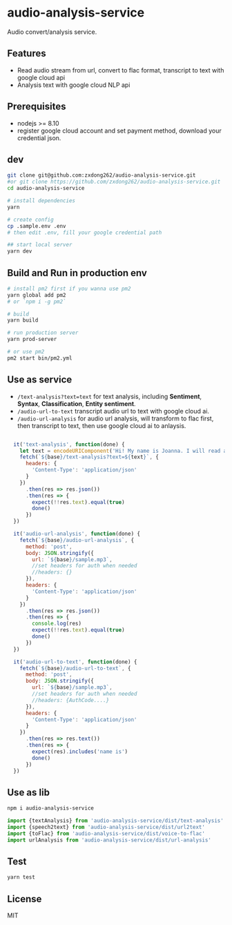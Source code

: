 # audio-analysis-service
Audio convert/analysis service.

## Features
- Read audio stream from url, convert to flac format, transcript to text with google cloud api
- Analysis text with google cloud NLP api

## Prerequisites
- nodejs >= 8.10
- register google cloud account and set payment method, download your credential json.

## dev
```bash
git clone git@github.com:zxdong262/audio-analysis-service.git
#or git clone https://github.com/zxdong262/audio-analysis-service.git
cd audio-analysis-service

# install dependencies
yarn

# create config
cp .sample.env .env
# then edit .env, fill your google credential path

## start local server
yarn dev

```
## Build and Run in production env
```bash
# install pm2 first if you wanna use pm2
yarn global add pm2
# or `npm i -g pm2`

# build
yarn build

# run production server
yarn prod-server

# or use pm2
pm2 start bin/pm2.yml
```

## Use as service
- `/text-analysis?text=text` for text analysis, including **Sentiment**, **Syntax**, **Classification**, **Entity sentiment**.
- `/audio-url-to-text` transcript audio url to text with google cloud ai.
- `/audio-url-analysis` for audio url analysis, will transform to flac first, then transcript to text, then use google cloud ai to anlaysis.


```js

  it('text-analysis', function(done) {
    let text = encodeURIComponent('Hi! My name is Joanna. I will read any text you type here')
    fetch(`${base}/text-analysis?text=${text}`, {
      headers: {
        'Content-Type': 'application/json'
      }
    })
      .then(res => res.json())
      .then(res => {
        expect(!!res.text).equal(true)
        done()
      })
  })

  it('audio-url-analysis', function(done) {
    fetch(`${base}/audio-url-analysis`, {
      method: 'post',
      body: JSON.stringify({
        url: `${base}/sample.mp3`,
        //set headers for auth when needed
        //headers: {}
      }),
      headers: {
        'Content-Type': 'application/json'
      }
    })
      .then(res => res.json())
      .then(res => {
        console.log(res)
        expect(!!res.text).equal(true)
        done()
      })
  })

  it('audio-url-to-text', function(done) {
    fetch(`${base}/audio-url-to-text`, {
      method: 'post',
      body: JSON.stringify({
        url: `${base}/sample.mp3`,
        //set headers for auth when needed
        //headers: {AuthCode....}
      }),
      headers: {
        'Content-Type': 'application/json'
      }
    })
      .then(res => res.text())
      .then(res => {
        expect(res).includes('name is')
        done()
      })
  })
```


## Use as lib

```bash
npm i audio-analysis-service
```

```js
import {textAnalysis} from 'audio-analysis-service/dist/text-analysis'
import {speech2text} from 'audio-analysis-service/dist/url2text'
import {toFlac} from 'audio-analysis-service/dist/voice-to-flac'
import urlAnalysis from 'audio-analysis-service/dist/url-analysis'
```

## Test
```bash
yarn test
```

## License
MIT

